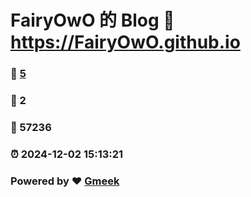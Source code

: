 # FairyOwO 的 Blog :link: https://FairyOwO.github.io 
### :page_facing_up: [5](https://FairyOwO.github.io/tag.html) 
### :speech_balloon: 2 
### :hibiscus: 57236 
### :alarm_clock: 2024-12-02 15:13:21 
### Powered by :heart: [Gmeek](https://github.com/Meekdai/Gmeek)
